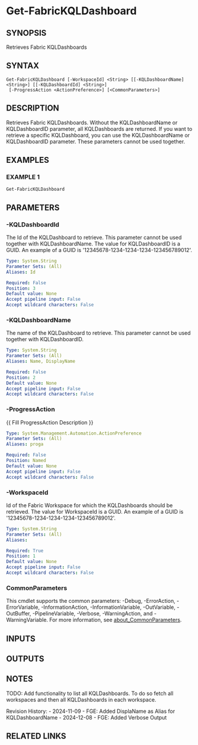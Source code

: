 # Get-FabricKQLDashboard

## SYNOPSIS
Retrieves Fabric KQLDashboards

## SYNTAX

```
Get-FabricKQLDashboard [-WorkspaceId] <String> [[-KQLDashboardName] <String>] [[-KQLDashboardId] <String>]
 [-ProgressAction <ActionPreference>] [<CommonParameters>]
```

## DESCRIPTION
Retrieves Fabric KQLDashboards.
Without the KQLDashboardName or KQLDashboardID parameter, all KQLDashboards are returned.
If you want to retrieve a specific KQLDashboard, you can use the KQLDashboardName or KQLDashboardID parameter.
These
parameters cannot be used together.

## EXAMPLES

### EXAMPLE 1
```
Get-FabricKQLDashboard
```

## PARAMETERS

### -KQLDashboardId
The Id of the KQLDashboard to retrieve.
This parameter cannot be used together with KQLDashboardName.
The value for KQLDashboardID is a GUID.
An example of a GUID is '12345678-1234-1234-1234-123456789012'.

```yaml
Type: System.String
Parameter Sets: (All)
Aliases: Id

Required: False
Position: 3
Default value: None
Accept pipeline input: False
Accept wildcard characters: False
```

### -KQLDashboardName
The name of the KQLDashboard to retrieve.
This parameter cannot be used together with KQLDashboardID.

```yaml
Type: System.String
Parameter Sets: (All)
Aliases: Name, DisplayName

Required: False
Position: 2
Default value: None
Accept pipeline input: False
Accept wildcard characters: False
```

### -ProgressAction
{{ Fill ProgressAction Description }}

```yaml
Type: System.Management.Automation.ActionPreference
Parameter Sets: (All)
Aliases: proga

Required: False
Position: Named
Default value: None
Accept pipeline input: False
Accept wildcard characters: False
```

### -WorkspaceId
Id of the Fabric Workspace for which the KQLDashboards should be retrieved.
The value for WorkspaceId is a GUID.
An example of a GUID is '12345678-1234-1234-1234-123456789012'.

```yaml
Type: System.String
Parameter Sets: (All)
Aliases:

Required: True
Position: 1
Default value: None
Accept pipeline input: False
Accept wildcard characters: False
```

### CommonParameters
This cmdlet supports the common parameters: -Debug, -ErrorAction, -ErrorVariable, -InformationAction, -InformationVariable, -OutVariable, -OutBuffer, -PipelineVariable, -Verbose, -WarningAction, and -WarningVariable. For more information, see [about_CommonParameters](http://go.microsoft.com/fwlink/?LinkID=113216).

## INPUTS

## OUTPUTS

## NOTES
TODO: Add functionality to list all KQLDashboards.
To do so fetch all workspaces and
      then all KQLDashboards in each workspace.

Revision History:
    - 2024-11-09 - FGE: Added DisplaName as Alias for KQLDashboardName
    - 2024-12-08 - FGE: Added Verbose Output

## RELATED LINKS
